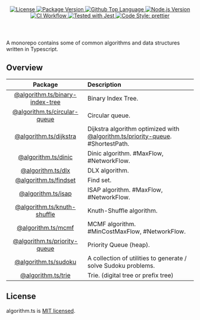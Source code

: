 <header>
  <div align="center">
    <a href="#license">
      <img
        alt="License"
        src="https://img.shields.io/github/license/guanghechen/algorithm.ts"
      />
    </a>
    <a href="https://github.com/guanghechen/algorithm.ts/tags">
      <img
        alt="Package Version"
        src="https://img.shields.io/github/v/tag/guanghechen/algorithm.ts?include_prereleases&sort=semver"
      />
    </a>
    <a href="https://github.com/guanghechen/algorithm.ts/search?l=typescript">
      <img
        alt="Github Top Language"
        src="https://img.shields.io/github/languages/top/guanghechen/algorithm.ts"
      />
    </a>
    <a href="https://github.com/nodejs/node">
      <img
        alt="Node.js Version"
        src="https://img.shields.io/node/v/@algorithm.ts/knuth-shuffle"
      />
    </a>
    <a href="https://github.com/guanghechen/algorithm.ts/actions/workflows/ci.yml">
      <img
        alt="CI Workflow"
        src="https://github.com/guanghechen/algorithm.ts/actions/workflows/ci.yml/badge.svg"
      />
    </a>
    <a href="https://github.com/facebook/jest">
      <img
        alt="Tested with Jest"
        src="https://img.shields.io/badge/tested_with-jest-9c465e.svg"
      />
    </a>
    <a href="https://github.com/prettier/prettier">
      <img
        alt="Code Style: prettier"
        src="https://img.shields.io/badge/code_style-prettier-ff69b4.svg?style=flat-square"
      />
    </a>
  </div>
</header>


A monorepo contains some of common algorithms and data structures written in
Typescript.


## Overview

Package                             | Description
:----------------------------------:|:--------------------------
[@algorithm.ts/binary-index-tree][] | Binary Index Tree.
[@algorithm.ts/circular-queue][]    | Circular queue.
[@algorithm.ts/dijkstra][]          | Dijkstra algorithm optimized with [@algorithm.ts/priority-queue][]. #ShortestPath.
[@algorithm.ts/dinic][]             | Dinic algorithm. #MaxFlow, #NetworkFlow.
[@algorithm.ts/dlx][]               | DLX algorithm.
[@algorithm.ts/findset][]           | Find set.
[@algorithm.ts/isap][]              | ISAP algorithm. #MaxFlow, #NetworkFlow.
[@algorithm.ts/knuth-shuffle][]     | Knuth-Shuffle algorithm.
[@algorithm.ts/mcmf][]              | MCMF algorithm. #MinCostMaxFlow, #NetworkFlow.
[@algorithm.ts/priority-queue][]    | Priority Queue (heap).
[@algorithm.ts/sudoku][]            | A collection of utilities to generate / solve Sudoku problems.
[@algorithm.ts/trie][]              | Trie. (digital tree or prefix tree)


## License

algorithm.ts is [MIT licensed](https://github.com/guanghechen/algorithm.ts/blob/main/LICENSE).


[homepage]: https://github.com/guanghechen/algorithm.ts
[@algorithm.ts/binary-index-tree]: ./packages/binary-index-tree
[@algorithm.ts/circular-queue]: ./packages/circular-queue
[@algorithm.ts/dijkstra]: ./packages/dijkstra
[@algorithm.ts/dinic]: ./packages/dinic
[@algorithm.ts/dlx]: ./packages/dlx
[@algorithm.ts/findset]: ./packages/findset
[@algorithm.ts/isap]: ./packages/isap
[@algorithm.ts/knuth-shuffle]: ./packages/knuth-shuffle
[@algorithm.ts/mcmf]: ./packages/mcmf
[@algorithm.ts/priority-queue]: ./packages/priority-queue
[@algorithm.ts/sudoku]: ./packages/sudoku
[@algorithm.ts/trie]: ./packages/trie
